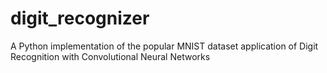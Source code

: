 # digit_recognizer
A Python implementation of the popular MNIST dataset application of Digit Recognition with Convolutional Neural Networks
